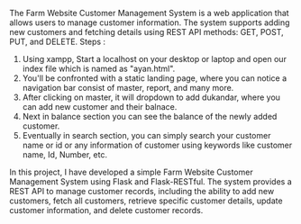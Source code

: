 The Farm Website Customer Management System is a web application that allows users to manage customer information. The system supports adding new customers and fetching details using REST API methods: GET, POST, PUT, and DELETE.
Steps :
  1. Using xampp, Start a localhost on your desktop or laptop and open our index file which is named as "ayan.html".
  2. You'll be confronted with a static landing page, where you can notice a navigation bar consist of master, report, and many more.
  3. After clicking on master, it will dropdown to add dukandar, where you can add new customer and their balnace.
  4. Next in balance section you can see the balance of the newly added customer.
  5. Eventually in search section, you can simply search your customer name or id or any information of customer using keywords like customer name, Id, Number, etc.

 In this project, I have developed a simple Farm Website Customer Management System using Flask and Flask-RESTful. The system provides a REST API to manage customer records, including the ability to add new customers, fetch all customers, retrieve specific customer details, update customer information, and delete customer records.
